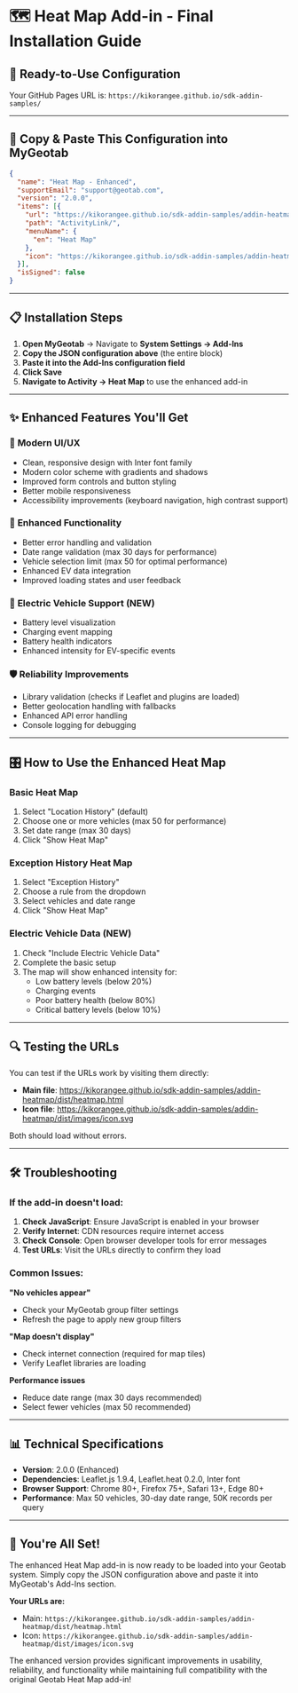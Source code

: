 # 🗺️ Heat Map Add-in - Final Installation Guide

## 🎯 **Ready-to-Use Configuration**

Your GitHub Pages URL is: `https://kikorangee.github.io/sdk-addin-samples/`

---

## 🚀 **Copy & Paste This Configuration into MyGeotab**

```json
{
  "name": "Heat Map - Enhanced",
  "supportEmail": "support@geotab.com",
  "version": "2.0.0",
  "items": [{
    "url": "https://kikorangee.github.io/sdk-addin-samples/addin-heatmap/dist/heatmap.html",
    "path": "ActivityLink/",
    "menuName": {
      "en": "Heat Map"
    },
    "icon": "https://kikorangee.github.io/sdk-addin-samples/addin-heatmap/dist/images/icon.svg"
  }],
  "isSigned": false
}
```

---

## 📋 **Installation Steps**

1. **Open MyGeotab** → Navigate to **System Settings → Add-Ins**
2. **Copy the JSON configuration above** (the entire block)
3. **Paste it into the Add-Ins configuration field**
4. **Click Save**
5. **Navigate to Activity → Heat Map** to use the enhanced add-in

---

## ✨ **Enhanced Features You'll Get**

### 🎨 **Modern UI/UX**
- Clean, responsive design with Inter font family
- Modern color scheme with gradients and shadows
- Improved form controls and button styling
- Better mobile responsiveness
- Accessibility improvements (keyboard navigation, high contrast support)

### 🔧 **Enhanced Functionality**
- Better error handling and validation
- Date range validation (max 30 days for performance)
- Vehicle selection limit (max 50 for optimal performance)
- Enhanced EV data integration
- Improved loading states and user feedback

### 🔋 **Electric Vehicle Support (NEW)**
- Battery level visualization
- Charging event mapping
- Battery health indicators
- Enhanced intensity for EV-specific events

### 🛡️ **Reliability Improvements**
- Library validation (checks if Leaflet and plugins are loaded)
- Better geolocation handling with fallbacks
- Enhanced API error handling
- Console logging for debugging

---

## 🎛️ **How to Use the Enhanced Heat Map**

### **Basic Heat Map**
1. Select "Location History" (default)
2. Choose one or more vehicles (max 50 for performance)
3. Set date range (max 30 days)
4. Click "Show Heat Map"

### **Exception History Heat Map**
1. Select "Exception History"
2. Choose a rule from the dropdown
3. Select vehicles and date range
4. Click "Show Heat Map"

### **Electric Vehicle Data (NEW)**
1. Check "Include Electric Vehicle Data"
2. Complete the basic setup
3. The map will show enhanced intensity for:
   - Low battery levels (below 20%)
   - Charging events
   - Poor battery health (below 80%)
   - Critical battery levels (below 10%)

---

## 🔍 **Testing the URLs**

You can test if the URLs work by visiting them directly:

- **Main file**: https://kikorangee.github.io/sdk-addin-samples/addin-heatmap/dist/heatmap.html
- **Icon file**: https://kikorangee.github.io/sdk-addin-samples/addin-heatmap/dist/images/icon.svg

Both should load without errors.

---

## 🛠️ **Troubleshooting**

### **If the add-in doesn't load:**

1. **Check JavaScript**: Ensure JavaScript is enabled in your browser
2. **Verify Internet**: CDN resources require internet access
3. **Check Console**: Open browser developer tools for error messages
4. **Test URLs**: Visit the URLs directly to confirm they load

### **Common Issues:**

**"No vehicles appear"**
- Check your MyGeotab group filter settings
- Refresh the page to apply new group filters

**"Map doesn't display"**
- Check internet connection (required for map tiles)
- Verify Leaflet libraries are loading

**Performance issues**
- Reduce date range (max 30 days recommended)
- Select fewer vehicles (max 50 recommended)

---

## 📊 **Technical Specifications**

- **Version**: 2.0.0 (Enhanced)
- **Dependencies**: Leaflet.js 1.9.4, Leaflet.heat 0.2.0, Inter font
- **Browser Support**: Chrome 80+, Firefox 75+, Safari 13+, Edge 80+
- **Performance**: Max 50 vehicles, 30-day date range, 50K records per query

---

## 🎉 **You're All Set!**

The enhanced Heat Map add-in is now ready to be loaded into your Geotab system. Simply copy the JSON configuration above and paste it into MyGeotab's Add-Ins section.

**Your URLs are:**
- Main: `https://kikorangee.github.io/sdk-addin-samples/addin-heatmap/dist/heatmap.html`
- Icon: `https://kikorangee.github.io/sdk-addin-samples/addin-heatmap/dist/images/icon.svg`

The enhanced version provides significant improvements in usability, reliability, and functionality while maintaining full compatibility with the original Geotab Heat Map add-in!
